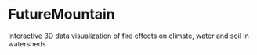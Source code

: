 # FutureMountain
Interactive 3D data visualization of fire effects on climate, water and soil in watersheds
